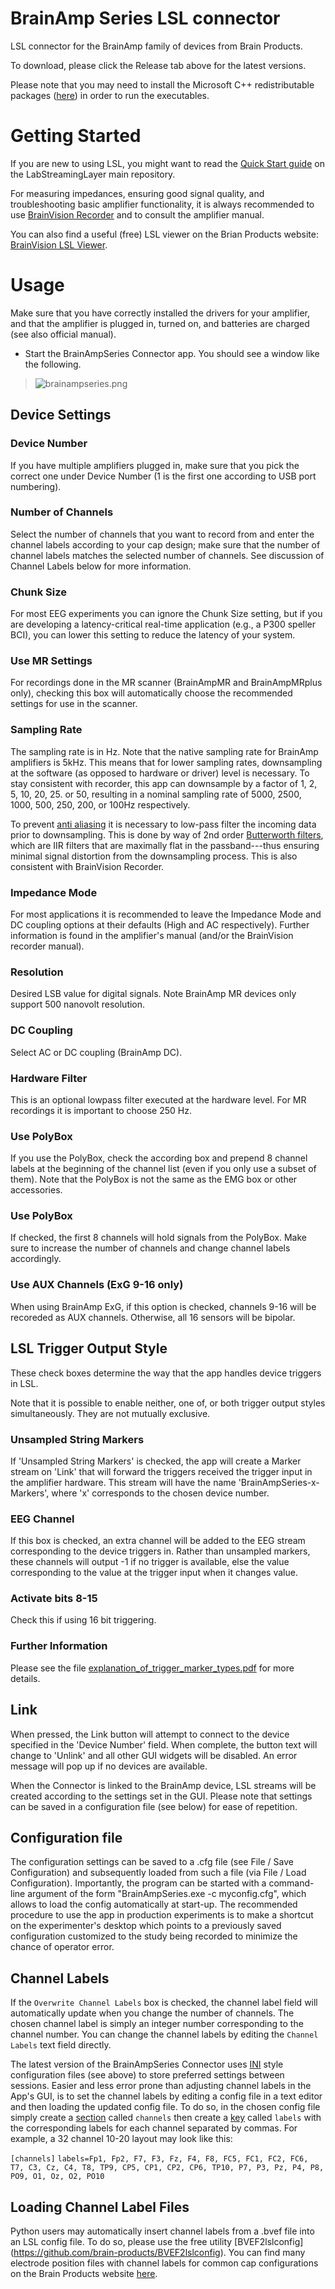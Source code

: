# BrainAmp Series LSL connector
LSL connector for the BrainAmp family of devices from Brain Products.

To download, please click the Release tab above for the latest versions.

Please note that you may need to install the Microsoft C++ redistributable packages ([here]([https://support.microsoft.com/en-us/help/2977003/the-latest-supported-visual-c-downloads](https://learn.microsoft.com/en-US/cpp/windows/latest-supported-vc-redist?view=msvc-170))) in order to run the executables.

# Getting Started
If you are new to using LSL, you might want to read the [Quick Start guide](https://labstreaminglayer.readthedocs.io/info/getting_started.html) on the LabStreamingLayer main repository. 

For measuring impedances, ensuring good signal quality, and troubleshooting basic amplifier functionality, it is always recommended to use [BrainVision Recorder](https://www.brainproducts.com/downloads.php?kid=2) and to consult the amplifier manual.

You can also find a useful (free) LSL viewer on the Brian Products website: [BrainVision LSL Viewer](https://www.brainproducts.com/downloads.php?kid=40&tab=3).

# Usage

Make sure that you have correctly installed the drivers for your amplifier, and that the amplifier is plugged in, turned on, and batteries are charged (see also official manual).
  * Start the BrainAmpSeries Connector app. You should see a window like the following.
> ![brainampseries.png](brainampseries.png)

## Device Settings

### Device Number

If you have multiple amplifiers plugged in, make sure that you pick the correct one under Device Number (1 is the first one according to USB port numbering). 

### Number of Channels

Select the number of channels that you want to record from and enter the channel labels according to your cap design; make sure that the number of channel labels matches the selected number of channels. See discussion of Channel Labels below for more information.

### Chunk Size

For most EEG experiments you can ignore the Chunk Size setting, but if you are developing a latency-critical real-time application (e.g., a P300 speller BCI), you can lower this setting to reduce the latency of your system. 

### Use MR Settings

For recordings done in the MR scanner (BrainAmpMR and BrainAmpMRplus only), checking this box will automatically choose the recommended settings for use in the scanner.

### Sampling Rate

The sampling rate is in Hz. Note that the native sampling rate for BrainAmp amplifiers is 5kHz. This means that for lower sampling rates, downsampling at the software (as opposed to hardware or driver) level is necessary. To stay consistent with recorder, this app can downsample by a factor of 1, 2, 5, 10, 20, 25. or 50, resulting in a nominal sampling rate of 5000, 2500, 1000, 500, 250, 200, or 100Hz respectively.

To prevent [anti aliasing](https://en.wikipedia.org/wiki/Aliasing) it is necessary to low-pass filter the incoming data prior to downsampling. This is done by way of 2nd order [Butterworth filters](https://en.wikipedia.org/wiki/Butterworth_filter), which are IIR filters that are maximally flat in the passband---thus ensuring minimal signal distortion from the downsampling process. This is also consistent with BrainVision Recorder.

### Impedance Mode

For most applications it is recommended to leave the Impedance Mode and DC coupling options at their defaults (High and AC respectively). Further information is found in the amplifier's manual (and/or the BrainVision recorder manual).

### Resolution

Desired LSB value for digital signals. Note BrainAmp MR devices only support 500 nanovolt resolution.

### DC Coupling

Select AC or DC coupling (BrainAmp DC).

### Hardware Filter

This is an optional lowpass filter executed at the hardware level. For MR recordings it is important to choose 250 Hz.

### Use PolyBox

If you use the PolyBox, check the according box and prepend 8 channel labels at the beginning of the channel list (even if you only use a subset of them). Note that the PolyBox is not the same as the EMG box or other accessories.

### Use PolyBox

If checked, the first 8 channels will hold signals from the PolyBox. Make sure to increase the number of channels and change channel labels accordingly.

### Use AUX Channels (ExG 9-16 only)

When using BrainAmp ExG, if this option is checked, channels 9-16 will be recoreded as AUX channels. Otherwise, all 16 sensors will be bipolar.

## LSL Trigger Output Style

These check boxes determine the way that the app handles device triggers in LSL. 

Note that it is possible to enable neither, one of, or both trigger output styles simultaneously. They are not mutually exclusive.

### Unsampled String Markers

If 'Unsampled String Markers' is checked, the app will create a Marker stream on 'Link' that will forward the triggers received the trigger input in the amplifier hardware. This stream will have the name 'BrainAmpSeries-x-Markers', where 'x' corresponds to the chosen device number.

### EEG Channel

If this box is checked, an extra channel will be added to the EEG stream corresponding to the device triggers in. Rather than unsampled markers, these channels will output -1 if no trigger is available, else the value corresponding to the value at the trigger input when it changes value.

### Activate bits 8-15

Check this if using 16 bit triggering.

### Further Information

Please see the file [explanation_of_trigger_marker_types.pdf]( https://github.com/brain-products/LSL-LiveAmp/blob/master/explanation_of_trigger_marker_types.pdf) for more details.

 ## Link

 When pressed, the Link button will attempt to connect to the device specified in the 'Device Number' field. When complete, the button text will change to 'Unlink' and all other GUI widgets will be disabled. An error message will pop up if no devices are available.

 When the Connector is linked to the BrainAmp device, LSL streams will be created according to the settings set in the GUI. Please note that settings can be saved in a configuration file (see below) for ease of repetition.

## Configuration file

The configuration settings can be saved to a .cfg file (see File / Save Configuration) and subsequently loaded from such a file (via File / Load Configuration). Importantly, the program can be started with a command-line argument of the form "BrainAmpSeries.exe -c myconfig.cfg", which allows to load the config automatically at start-up. The recommended procedure to use the app in production experiments is to make a shortcut on the experimenter's desktop which points to a previously saved configuration customized to the study being recorded to minimize the chance of operator error.

## Channel Labels

If the `Overwrite Channel Labels` box is checked, the channel label field will automatically update when you change the number of channels. The chosen channel label is simply an integer number corresponding to the channel number. You can change the channel labels by editing the `Channel Labels` text field directly.

The latest version of the BrainAmpSeries Connector uses [INI](https://en.wikipedia.org/wiki/INI_file) style configuration files (see above) to store preferred settings between sessions. Easier and less error prone than adjusting channel labels in the App's GUI, is to set the channel labels by editing a config file in a text editor and then loading the updated config file. To do so, in the chosen config file simply create a [section](https://en.wikipedia.org/wiki/INI_file#Sections) called `channels` then create a [key](https://en.wikipedia.org/wiki/INI_file#Keys_(properties)) called `labels` with the corresponding labels for each channel separated by commas. For example, a 32 channel 10-20 layout may look like this:

`[channels]`
`labels=Fp1, Fp2, F7, F3, Fz, F4, F8, FC5, FC1, FC2, FC6, T7, C3, Cz, C4, T8, TP9, CP5, CP1, CP2, CP6, TP10, P7, P3, Pz, P4, P8, PO9, O1, Oz, O2, PO10`

## Loading Channel Label Files

Python users may automatically insert channel labels from a .bvef file into an LSL config file. To do so, please use the free utility [BVEF2lslconfig] (https://github.com/brain-products/BVEF2lslconfig). You can find many electrode position files with channel labels for common cap configurations on the Brain Products website [here](https://www.brainproducts.com/downloads.php?kid=44). 
